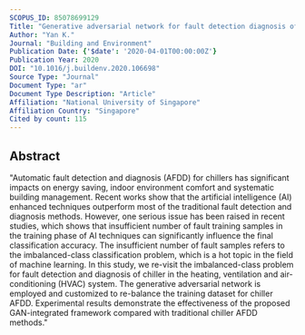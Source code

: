 ```yaml
---
SCOPUS_ID: 85078699129
Title: "Generative adversarial network for fault detection diagnosis of chillers"
Author: "Yan K."
Journal: "Building and Environment"
Publication Date: {'$date': '2020-04-01T00:00:00Z'}
Publication Year: 2020
DOI: "10.1016/j.buildenv.2020.106698"
Source Type: "Journal"
Document Type: "ar"
Document Type Description: "Article"
Affiliation: "National University of Singapore"
Affiliation Country: "Singapore"
Cited by count: 115
---
```


## Abstract
"Automatic fault detection and diagnosis (AFDD) for chillers has significant impacts on energy saving, indoor environment comfort and systematic building management. Recent works show that the artificial intelligence (AI) enhanced techniques outperform most of the traditional fault detection and diagnosis methods. However, one serious issue has been raised in recent studies, which shows that insufficient number of fault training samples in the training phase of AI techniques can significantly influence the final classification accuracy. The insufficient number of fault samples refers to the imbalanced-class classification problem, which is a hot topic in the field of machine learning. In this study, we re-visit the imbalanced-class problem for fault detection and diagnosis of chiller in the heating, ventilation and air-conditioning (HVAC) system. The generative adversarial network is employed and customized to re-balance the training dataset for chiller AFDD. Experimental results demonstrate the effectiveness of the proposed GAN-integrated framework compared with traditional chiller AFDD methods."

